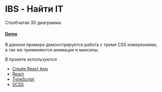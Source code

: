# IBS - Найти IT

Столбчатая 3D диаграмма

#### [Demo](https://roman-maksimov.github.io/ibs-find-it/) 

В данном примере демонстрируется работа с тремя CSS измерениями, а так же применяются анимация и миксины.

В проекте используются
* [Create React App](https://create-react-app.dev)
* [React](https://reactjs.org)
* [TypeScript](https://www.typescriptlang.org)
* [SCSS](https://sass-lang.com)
